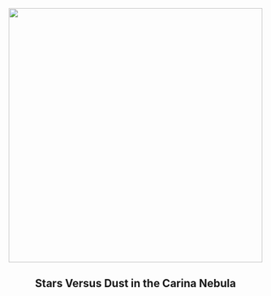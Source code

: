 
<p align="center"><img src="https://apod.nasa.gov/apod/image/2312/TorchedDust_HubbleMecone_960.jpg" width="500" height="500"></p>
<h2 align="center"> Stars Versus Dust in the Carina Nebula </h2>
